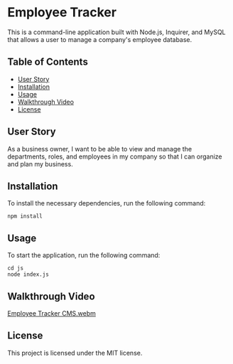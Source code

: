 # Employee Tracker
This is a command-line application built with Node.js, Inquirer, and MySQL that allows a user to manage a company's employee database.

## Table of Contents
* [User Story](#user-story)
* [Installation](#installation)
* [Usage](#usage)
* [Walkthrough Video](#walkthrough-video)
* [License](#license)


## User Story
As a business owner, I want to be able to view and manage the departments, roles, and employees in my company so that I can organize and plan my business.

## Installation
To install the necessary dependencies, run the following command:
```
npm install 
```
## Usage 
To start the application, run the following command:
```
cd js
node index.js
```
## Walkthrough Video
[Employee Tracker CMS.webm](https://user-images.githubusercontent.com/112821785/222937429-b7ebb362-9e23-4b3f-9407-f1cf81e5940e.webm)

## License
This project is licensed under the MIT license.
